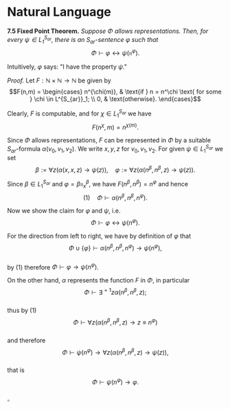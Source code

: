# Natural Language

**7.5 Fixed Point Theorem.** *Suppose $\Phi$ allows representations. Then, for every $\psi \in L^{S_{ar}}_1$, there is an $S_{ar}$-sentence $\varphi$ such that*  
$$\Phi \vdash \varphi \leftrightarrow \psi(\mathfrak{n}^\varphi).$$

Intuitively, $\varphi$ says: "I have the property $\psi$."

*Proof.* Let $F: \mathbb{N} \times \mathbb{N} \to \mathbb{N}$ be given by  
$$F(n,m) = \begin{cases} n^{\chi(m)}, & \text{if } n = n^\chi \text{ for some } \chi \in L^{S_{ar}}_1; \\ 0, & \text{otherwise}. \end{cases}$$

Clearly, $F$ is computable, and for $\chi \in L^{S_{ar}}_1$ we have  
$$F(n^\chi, m) = n^{\chi(m)}.$$

Since $\Phi$ allows representations, $F$ can be represented in $\Phi$ by a suitable $S_{ar}$-formula $\alpha(v_0, v_1, v_2)$. We write $x,y,z$ for $v_0, v_1, v_2$. For given $\psi \in L^{S_{ar}}_1$ we set  
$$\beta := \forall z (\alpha(x, x, z) \to \psi(z)), \quad \varphi := \forall z (\alpha(n^\beta, n^\beta, z) \to \psi(z)).$$

Since $\beta \in L^{S_{ar}}_1$ and $\varphi = \beta \mathfrak{n}^\beta_x$, we have $F(n^\beta, n^\beta) = n^\varphi$ and hence  
$$(1) \quad \Phi \vdash \alpha(n^\beta, n^\beta, n^\varphi).$$

Now we show the claim for $\varphi$ and $\psi$, i.e.  
$$\Phi \vdash \varphi \leftrightarrow \psi(n^\varphi).$$

For the direction from left to right, we have by definition of $\varphi$ that  
$$\Phi \cup \{\varphi\} \vdash \alpha(n^\beta, n^\beta, n^\varphi) \to \psi(n^\varphi),$$  
by (1) therefore $\Phi \vdash \varphi \to \psi(n^\varphi)$.

On the other hand, $\alpha$ represents the function $F$ in $\Phi$, in particular  
$$\Phi \vdash \exists^{=1} z \alpha(n^\beta, n^\beta, z);$$  
thus by (1)  
$$\Phi \vdash \forall z (\alpha(n^\beta, n^\beta, z) \to z \equiv n^\varphi)$$  
and therefore  
$$\Phi \vdash \psi(n^\varphi) \to \forall z (\alpha(n^\beta, n^\beta, z) \to \psi(z)),$$  
that is  
$$\Phi \vdash \psi(n^\varphi) \to \varphi.$$  
$\square$

